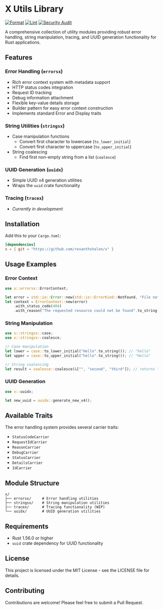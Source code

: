 # X Utils Library
[![Format](https://github.com/Revanthshalon/x/actions/workflows/format.yml/badge.svg)](https://github.com/Revanthshalon/x/actions/workflows/format.yml) [![Lint](https://github.com/Revanthshalon/x/actions/workflows/lint.yml/badge.svg)](https://github.com/Revanthshalon/x/actions/workflows/lint.yml) [![Security Audit](https://github.com/Revanthshalon/x/actions/workflows/audit.yml/badge.svg)](https://github.com/Revanthshalon/x/actions/workflows/audit.yml)

A comprehensive collection of utility modules providing robust error handling, string manipulation, tracing, and UUID generation functionality for Rust applications.

## Features

### Error Handling (`errorsx`)
- Rich error context system with metadata support
- HTTP status codes integration
- Request ID tracking
- Debug information attachment
- Flexible key-value details storage
- Builder pattern for easy error context construction
- Implements standard Error and Display traits

### String Utilities (`stringsx`)
- Case manipulation functions
  - Convert first character to lowercase (`to_lower_initial`)
  - Convert first character to uppercase (`to_upper_initial`)
- String coalescing
  - Find first non-empty string from a list (`coalesce`)

### UUID Generation (`uuidx`)
- Simple UUID v4 generation utilities
- Wraps the `uuid` crate functionality

### Tracing (`tracex`)
- *Currently in development*

## Installation

Add this to your `Cargo.toml`:

```toml
[dependencies]
x = { git = "https://github.com/revanthshalon/x" }
```

## Usage Examples

### Error Context

```rust
use x::errorsx::ErrorContext;

let error = std::io::Error::new(std::io::ErrorKind::NotFound, "File not found");
let context = ErrorContext::new(error)
    .with_status_code(404)
    .with_reason("The requested resource could not be found".to_string());
```

### String Manipulation

```rust
use x::stringsx::case;
use x::stringsx::coalesce;

// Case manipulation
let lower = case::to_lower_initial("Hello".to_string()); // "hello"
let upper = case::to_upper_initial("hello".to_string()); // "Hello"

// String coalescing
let result = coalesce::coalesce(&["", "second", "third"]); // returns "second"
```

### UUID Generation

```rust
use x::uuidx;

let new_uuid = uuidx::generate_new_v4();
```

## Available Traits

The error handling system provides several carrier traits:

- `StatusCodeCarrier`
- `RequestIdCarrier`
- `ReasonCarrier`
- `DebugCarrier`
- `StatusCarrier`
- `DetailsCarrier`
- `IdCarrier`

## Module Structure

```
x/
├── errorsx/     # Error handling utilities
├── stringsx/    # String manipulation utilities
├── tracex/      # Tracing functionality (WIP)
└── uuidx/       # UUID generation utilities
```

## Requirements

- Rust 1.56.0 or higher
- `uuid` crate dependency for UUID functionality

## License

This project is licensed under the MIT License - see the LICENSE file for details.

## Contributing

Contributions are welcome! Please feel free to submit a Pull Request.
